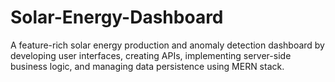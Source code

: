 # Solar-Energy-Dashboard
A feature-rich solar energy production and anomaly detection dashboard by developing user interfaces, creating APIs, implementing server-side business logic, and managing data persistence using MERN stack.
